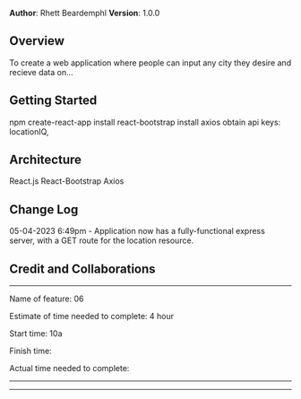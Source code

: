 **Author**: Rhett Beardemphl
**Version**: 1.0.0

## Overview
<!-- Provide a high level overview of what this application is and why you are building it, beyond the fact that it's an assignment for this class. (i.e. What's your problem domain?) -->
To create a web application where people can input any city they desire and recieve data on...

## Getting Started
<!-- What are the steps that a user must take in order to build this app on their own machine and get it running? -->
npm create-react-app
install react-bootstrap
install axios
obtain api keys: locationIQ,

## Architecture
<!-- Provide a detailed description of the application design. What technologies (languages, libraries, etc) you're using, and any other relevant design information. -->
React.js
React-Bootstrap
Axios

## Change Log
<!-- Use this area to document the iterative changes made to your application as each feature is successfully implemented. Use time stamps. Here's an example:-->

05-04-2023 6:49pm - Application now has a fully-functional express server, with a GET route for the location resource.

## Credit and Collaborations
<!-- Give credit (and a link) to other people or resources that helped you build this application. -->

------------------------------------------------------------------------------

Name of feature: 06

Estimate of time needed to complete: 4 hour

Start time: 10a

Finish time: 

Actual time needed to complete: 

------------------------------------------------------------------------------



------------------------------------------------------------------------------